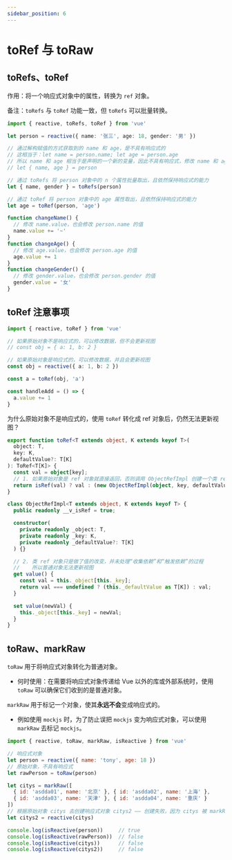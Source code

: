 ```yaml
---
sidebar_position: 6
---
```


# toRef 与 toRaw

## toRefs、toRef

作用：将一个响应式对象中的属性，转换为 `ref` 对象。

备注：`toRefs` 与 `toRef` 功能一致，但 `toRefs` 可以批量转换。

```ts
import { reactive, toRefs, toRef } from 'vue'

let person = reactive({ name: '张三', age: 18, gender: '男' })

// 通过解构赋值的方式获取到的 name 和 age，是不具有响应式的
// 这相当于：let name = person.name; let age = person.age
// 所以 name 和 age 相当于是声明的一个新的变量，因此不具有响应式，修改 name 和 age 也无法触发页面更新
// let { name, age } = person

// 通过 toRefs 将 person 对象中的 n 个属性批量取出，且依然保持响应式的能力
let { name, gender } = toRefs(person)

// 通过 toRef 将 person 对象中的 age 属性取出，且依然保持响应式的能力
let age = toRef(person, 'age')

function changeName() {
  // 修改 name.value，也会修改 person.name 的值
  name.value += '~'
}
function changeAge() {
  // 修改 age.value，也会修改 person.age 的值
  age.value += 1
}
function changeGender() {
  // 修改 gender.value，也会修改 person.gender 的值
  gender.value = '女'
}
```

## toRef 注意事项

```ts
import { reactive, toRef } from 'vue'

// 如果原始对象不是响应式的，可以修改数据，但不会更新视图
// const obj = { a: 1, b: 2 }

// 如果原始对象是响应式的，可以修改数据，并且会更新视图
const obj = reactive({ a: 1, b: 2 })

const a = toRef(obj, 'a')

const handleAdd = () => {
  a.value += 1
}
```

为什么原始对象不是响应式的，使用 `toRef` 转化成 ref 对象后，仍然无法更新视图？

```ts title="toRef 源码"
export function toRef<T extends object, K extends keyof T>(
  object: T,
  key: K,
  defaultValue?: T[K]
): ToRef<T[K]> {
  const val = object[key];
  // 1. 如果原始对象是 ref 对象就直接返回，否则调用 ObjectRefImpl 创建一个类 ref 对象并返回
  return isRef(val) ? val : (new ObjectRefImpl(object, key, defaultValue) as any);
}

class ObjectRefImpl<T extends object, K extends keyof T> {
  public readonly __v_isRef = true;

  constructor(
    private readonly _object: T,
    private readonly _key: K,
    private readonly _defaultValue?: T[K]
  ) {}

  // 2. 类 ref 对象只是做了值的改变，并未处理“收集依赖”和“触发依赖”的过程
  //    所以普通对象无法更新视图
  get value() {
    const val = this._object[this._key];
    return val === undefined ? (this._defaultValue as T[K]) : val;
  }

  set value(newVal) {
    this._object[this._key] = newVal;
  }
}
```

## toRaw、markRaw

`toRaw` 用于将响应式对象转化为普通对象。
- 何时使用：在需要将响应式对象传递给 Vue 以外的库或外部系统时，使用 `toRaw` 可以确保它们收到的是普通对象。

`markRaw` 用于标记一个对象，使其**永远不会**变成响应式的。
- 例如使用 `mockjs` 时，为了防止误把 `mockjs` 变为响应式对象，可以使用 `markRaw` 去标记 `mockjs`。

```js
import { reactive, toRaw, markRaw, isReactive } from 'vue'

// 响应式对象
let person = reactive({ name: 'tony', age: 18 })
// 原始对象，不具有响应式
let rawPerson = toRaw(person)

let citys = markRaw([
  { id: 'asdda01', name: '北京' }, { id: 'asdda02', name: '上海' },
  { id: 'asdda03', name: '天津' }, { id: 'asdda04', name: '重庆' }
])
// 根据原始对象 citys 去创建响应式对象 citys2 —— 创建失败，因为 citys 被 markRaw 标记了
let citys2 = reactive(citys)

console.log(isReactive(person))     // true
console.log(isReactive(rawPerson))  // false
console.log(isReactive(citys))      // false
console.log(isReactive(citys2))     // false
```
